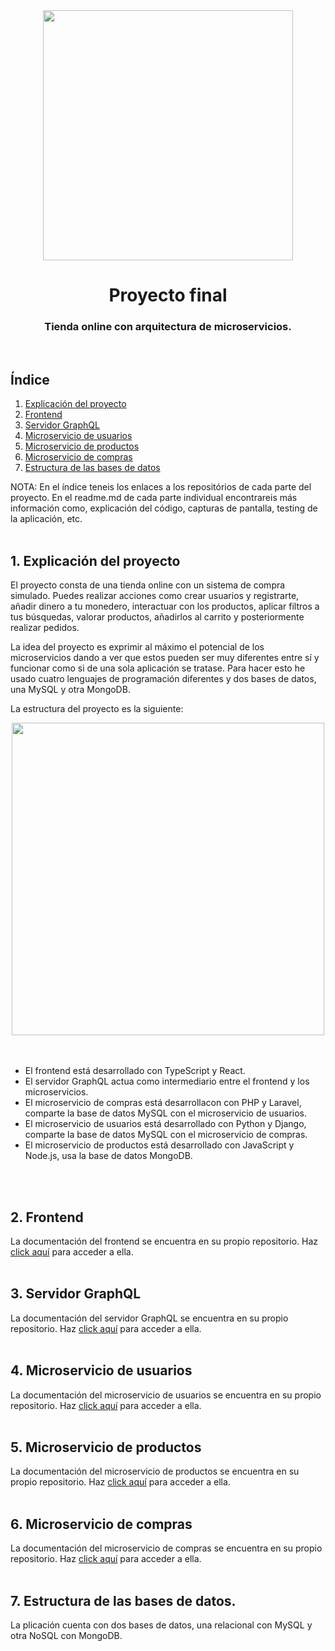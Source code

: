 <div id="header" align="center">
    <img src="https://user-images.githubusercontent.com/103594582/216783649-ccad0d96-8ca3-466f-bab8-bcf2a0e14b21.png" width="400" />
</div>

<div align="center">
    <h1> Proyecto final </h1>
    <h3> Tienda online con arquitectura de microservicios. </h3>
</div>
<br/>

## Índice
<ol>
    <li><a href="#1">Explicación del proyecto</a></li>
    <li><a href="https://github.com/GonzaloRando03/GonzaloShop_Frontend">Frontend</a></li>
    <li><a href="https://github.com/GonzaloRando03/GonzaloShop_ServerGraphQL">Servidor GraphQL</a></li>
    <li><a href="https://github.com/GonzaloRando03/GonzaloShop_User_Microservice">Microservicio de usuarios</a></li>
    <li><a href="https://github.com/GonzaloRando03/GonzaloShop_Product_Microservice">Microservicio de productos</a></li>
    <li><a href="https://github.com/GonzaloRando03/GonzaloShop_Buy_Microservice">Microservicio de compras</a></li>
    <li><a href="">Estructura de las bases de datos</a></li>
</ol>
NOTA: En el índice teneis los enlaces a los repositórios de cada parte del proyecto. En el readme.md de cada parte individual encontrareis más información como, explicación del código, capturas de pantalla, testing de la aplicación, etc.
<br/><br/>

<h2 id="1">1. Explicación del proyecto</h2>

El proyecto consta de una tienda online con un sistema de compra simulado. Puedes realizar acciones como crear usuarios y registrarte, añadir dinero a tu monedero, interactuar con los productos, aplicar filtros a tus búsquedas, valorar productos, añadirlos al carrito y posteriormente realizar pedidos.

La idea del proyecto es exprimir al máximo el potencial de los microservicios dando a ver que estos pueden ser muy diferentes entre sí y funcionar como si de una sola aplicación se tratase. Para hacer esto he usado cuatro lenguajes de programación diferentes y dos bases de datos, una MySQL y otra MongoDB.

La estructura del proyecto es la siguiente:
<br/>
<div align="center">
    <img src="https://user-images.githubusercontent.com/103594582/216785043-ef330fc5-06b0-4c79-bc43-aafa104bc950.png" width="500" />
</div>
<br/>
<br/>

   - El frontend está desarrollado con TypeScript y React.
   - El servidor GraphQL actua como intermediario entre el frontend y los microservicios.
   - El microservicio de compras está desarrollacon con PHP y Laravel, comparte la base de datos MySQL con el microservicio de usuarios.
   - El microservicio de usuarios está desarrollado con Python y Django, comparte la base de datos MySQL con el microservicio de compras.
   - El microservicio de productos está desarrollado con JavaScript y Node.js, usa la base de datos MongoDB.
  
   <br/>
   <br/>
   
<h2 id="2">2. Frontend</h2>
La documentación del frontend se encuentra en su propio repositorio. Haz <a href="https://github.com/GonzaloRando03/GonzaloShop_Frontend">click aquí</a> para acceder a ella.

<br/>
<br/>

<h2 id="3">3. Servidor GraphQL</h2>
La documentación del servidor GraphQL se encuentra en su propio repositorio. Haz <a href="https://github.com/GonzaloRando03/GonzaloShop_ServerGraphQL">click aquí</a> para acceder a ella.

<br/>
<br/>

<h2 id="4">4. Microservicio de usuarios</h2>
La documentación del microservicio de usuarios se encuentra en su propio repositorio. Haz <a href="https://github.com/GonzaloRando03/GonzaloShop_User_Microservice">click aquí</a> para acceder a ella.

<br/>
<br/>

<h2 id="5">5. Microservicio de productos</h2>
La documentación del microservicio de productos se encuentra en su propio repositorio. Haz <a href="https://github.com/GonzaloRando03/GonzaloShop_Product_Microservice">click aquí</a> para acceder a ella.

<br/>
<br/>

<h2 id="6">6. Microservicio de compras</h2>
La documentación del microservicio de compras se encuentra en su propio repositorio. Haz <a href="https://github.com/GonzaloRando03/GonzaloShop_Buy_Microservice">click aquí</a> para acceder a ella.

<br/>
<br/>

<h2 id="7">7. Estructura de las bases de datos.</h2>
La plicación cuenta con dos bases de datos, una relacional con MySQL y otra NoSQL con MongoDB.
